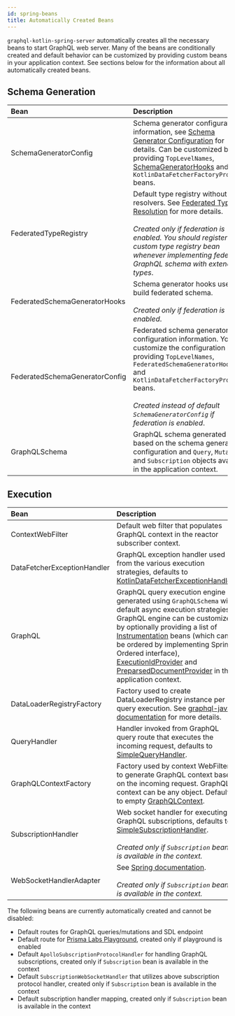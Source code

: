 ```yaml
---
id: spring-beans
title: Automatically Created Beans
---
```


`graphql-kotlin-spring-server` automatically creates all the necessary beans to start GraphQL web server. Many of the beans are conditionally created and default behavior
can be customized by providing custom beans in your application context. See sections below for the information about all automatically created beans.

## Schema Generation

| Bean                           | Description |
|:-------------------------------|:------------|
| SchemaGeneratorConfig          | Schema generator configuration information, see [Schema Generator Configuration](https://expediagroup.github.io/graphql-kotlin/docs/writing-schemas/generator-config) for details. Can be customized by providing `TopLevelNames`, [SchemaGeneratorHooks](https://expediagroup.github.io/graphql-kotlin/docs/writing-schemas/generator-config#schema-generator-hooks) and `KotlinDataFetcherFactoryProvider` beans. |
| FederatedTypeRegistry          | Default type registry without any resolvers. See [Federated Type Resolution](https://expediagroup.github.io/graphql-kotlin/docs/federated/type-resolution) for more details.<br><br>_Created only if federation is enabled. You should register your custom type registry bean whenever implementing federated GraphQL schema with extended types_. |
| FederatedSchemaGeneratorHooks  | Schema generator hooks used to build federated schema.<br><br>_Created only if federation is enabled_. |
| FederatedSchemaGeneratorConfig | Federated schema generator configuration information. You can customize the configuration by providing `TopLevelNames`, `FederatedSchemaGeneratorHooks` and `KotlinDataFetcherFactoryProvider` beans.<br><br>_Created instead of default `SchemaGeneratorConfig` if federation is enabled_. |
| GraphQLSchema                  | GraphQL schema generated based on the schema generator configuration and  `Query`, `Mutation` and `Subscription` objects available in the application context. |

## Execution

| Bean                           | Description |
|:-------------------------------|:------------|
| ContextWebFilter               | Default web filter that populates GraphQL context in the reactor subscriber context. |
| DataFetcherExceptionHandler    | GraphQL exception handler used from the various execution strategies, defaults to [KotlinDataFetcherExceptionHandler](https://github.com/ExpediaGroup/graphql-kotlin/blob/master/graphql-kotlin-spring-server/src/main/kotlin/com/expediagroup/graphql/spring/exception/KotlinDataFetcherExceptionHandler.kt). |
| GraphQL                        | GraphQL query execution engine generated using `GraphQLSchema` with default async execution strategies. GraphQL engine can be customized by optionally providing a list of [Instrumentation](https://www.graphql-java.com/documentation/v13/instrumentation/) beans (which can be ordered by implementing Spring Ordered interface), [ExecutionIdProvider](https://github.com/graphql-java/graphql-java/blob/master/src/main/java/graphql/execution/ExecutionIdProvider.java) and [PreparsedDocumentProvider](https://github.com/graphql-java/graphql-java/blob/master/src/main/java/graphql/execution/preparsed/PreparsedDocumentProvider.java) in the application context. |
| DataLoaderRegistryFactory      | Factory used to create DataLoaderRegistry instance per query execution. See [graphql-java documentation](https://www.graphql-java.com/documentation/v13/batching/) for more details. |
| QueryHandler                   | Handler invoked from GraphQL query route that executes the incoming request, defaults to [SimpleQueryHandler](https://github.com/ExpediaGroup/graphql-kotlin/blob/master/graphql-kotlin-spring-server/src/main/kotlin/com/expediagroup/graphql/spring/execution/QueryHandler.kt). |
| GraphQLContextFactory          | Factory used by context WebFilter to generate GraphQL context based on the incoming request. GraphQL context can be any object. Defaults to empty [GraphQLContext](https://github.com/graphql-java/graphql-java/blob/master/src/main/java/graphql/GraphQLContext.java). |
| SubscriptionHandler            | Web socket handler for executing GraphQL subscriptions, defaults to [SimpleSubscriptionHandler](https://github.com/ExpediaGroup/graphql-kotlin/blob/master/graphql-kotlin-spring-server/src/main/kotlin/com/expediagroup/graphql/spring/execution/SubscriptionHandler.kt#L49).<br><br>_Created only if `Subscription` bean is available in the context._ |
| WebSocketHandlerAdapter        | See [Spring documentation](https://docs.spring.io/spring/docs/current/javadoc-api/org/springframework/web/reactive/socket/server/support/WebSocketHandlerAdapter.html).<br><br>_Created only if `Subscription` bean is available in the context._ |

The following beans are currently automatically created and cannot be disabled:

* Default routes for GraphQL queries/mutations and SDL endpoint
* Default route for [Prisma Labs Playground](https://github.com/prisma-labs/graphql-playground), created only if playground is enabled
* Default `ApolloSubscriptionProtocolHandler` for handling GraphQL subscriptions, created only if `Subscription` bean is available in the context
* Default `SubscriptionWebSocketHandler` that utilizes above subscription protocol handler, created only if `Subscription` bean is available in the context
* Default subscription handler mapping, created only if `Subscription` bean is available in the context
